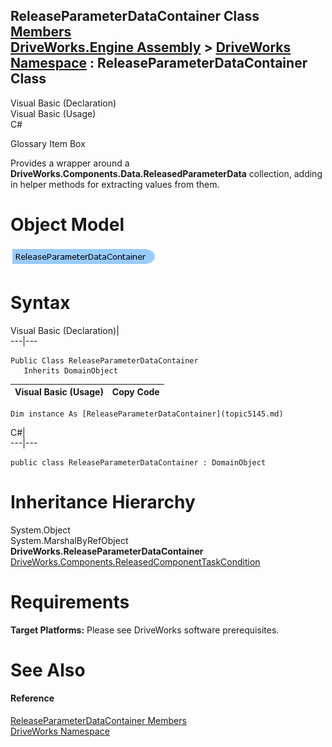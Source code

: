 ReleaseParameterDataContainer Class   
[Members](topic5146.md)   
[DriveWorks.Engine Assembly](topic2156.md) > [DriveWorks Namespace](topic2159.md) : ReleaseParameterDataContainer Class  
---  
  
Visual Basic (Declaration)    
Visual Basic (Usage)    
C# 

Glossary Item Box

Provides a wrapper around a **DriveWorks.Components.Data.ReleasedParameterData** collection, adding in helper methods for extracting values from them. 

# Object Model

![](dotnetdiagramimages/image253.png)

# Syntax

Visual Basic (Declaration)|   
---|---  
      
    
    Public Class ReleaseParameterDataContainer 
       Inherits DomainObject  
  
Visual Basic (Usage)| Copy Code  
---|---  
      
    
    Dim instance As [ReleaseParameterDataContainer](topic5145.md)  
  
C#|   
---|---  
      
    
    public class ReleaseParameterDataContainer : DomainObject   
  
# Inheritance Hierarchy

System.Object  
System.MarshalByRefObject  
**DriveWorks.ReleaseParameterDataContainer**  
[DriveWorks.Components.ReleasedComponentTaskCondition](topic6370.md)  


# Requirements

**Target Platforms:** Please see DriveWorks software prerequisites.

# See Also

#### Reference

[ReleaseParameterDataContainer Members](topic5146.md)   
[DriveWorks Namespace](topic2159.md)


